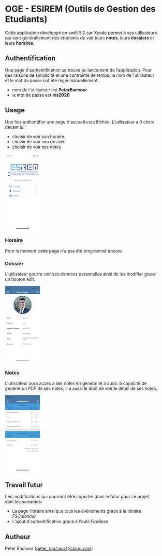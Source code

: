 # OGE - ESIREM (Outils de Gestion des Etudiants)

Cette application développé en swift 5.0 sur Xcode permet à ses utilisateurs qui sont générallement des étudiants de voir leurs **notes**, leurs **dossiers** et leurs **horaires**.

## Authentification

Une page d'authentification se trouve au lancement de l'application. Pour des raisons de simplicité et une contrainte de temps, le nom de l'utilisateur et le mot de passe ont été réglé manuellement.

- nom de l'utilisateur est **PeterBachour**
- le mot de passe est **ios2020**

## Usage

Une fois authentifier une page d'accueil est affichée. L'utilisateur a 3 choix devant lui:
- choisir de voir son horaire
- choisir de voir son dossier
- choisir de voir ses notes

<img src="Screenshots/homepage.png" width="116">

### Horaire

Pour le moment cette page n'a pas été programmé encore.

### Dossier

L'utilisateur pourra voir ses données personelles ainsi de les modifier grace un bouton edit.

<img src="Screenshots/dossier.png" width="116">

### Notes

L'utilisateur aura accès à ses notes en général et a aussi la capacité de générer un PDF de ses notes. Il a aussi le droit de voir le détail de ses notes.

<img src="Screenshots/notes.png" width="116">

## Travail futur
Les modifications qui pourront être apporter dans le futur pour ce projet sont les suivantes:
- La page Horaire ainsi que tous les événements grace à la libraire *FSCalendar*
- L'ajout d'authentification grace à l'outil *FireBase*

## Autheur
Peter Bachour (peter_bachour@icloud.com)
